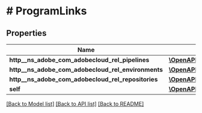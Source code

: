 # # ProgramLinks

## Properties

Name | Type | Description | Notes
------------ | ------------- | ------------- | -------------
**http__ns_adobe_com_adobecloud_rel_pipelines** | [**\OpenAPI\Client\Model\HalLink**](HalLink.md) |  | [optional] 
**http__ns_adobe_com_adobecloud_rel_environments** | [**\OpenAPI\Client\Model\HalLink**](HalLink.md) |  | [optional] 
**http__ns_adobe_com_adobecloud_rel_repositories** | [**\OpenAPI\Client\Model\HalLink**](HalLink.md) |  | [optional] 
**self** | [**\OpenAPI\Client\Model\HalLink**](HalLink.md) |  | [optional] 

[[Back to Model list]](../../README.md#documentation-for-models) [[Back to API list]](../../README.md#documentation-for-api-endpoints) [[Back to README]](../../README.md)



